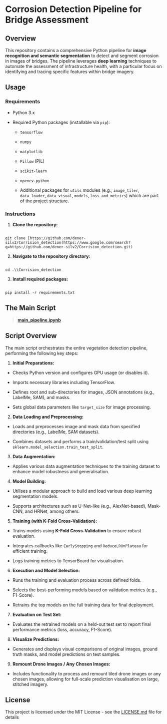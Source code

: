 # Corrosion Detection Pipeline for Bridge Assessment

## Overview

This repository contains a comprehensive Python pipeline for **image recognition and semantic segmentation** to detect and segment corrosion in images of bridges. The pipeline leverages **deep learning** techniques to automate the assessment of infrastructure health, with a particular focus on identifying and tracing specific features within bridge imagery.

## Usage

### Requirements

* Python 3.x

* Required Python packages (installable via `pip`):

  * `tensorflow`

  * `numpy`

  * `matplotlib`

  * `Pillow` (PIL)

  * `scikit-learn`

  * `opencv-python`

  * Additional packages for `utils` modules (e.g., `image_tiler`, `data_loader`, `data_visual`, `models`, `loss_and_metrics`) which are part of the project structure.

### Instructions

1. **Clone the repository:**

```

git clone [https://github.com/dener-silv2/Corrision_detection(https://www.google.com/search?q=https://github.com/dener-silv2/Corrision_detection.git)

```


2. **Navigate to the repository directory:**

```

cd .\\Corrision_detection

```


3. **Install required packages:**

```

pip install -r requirements.txt

```


## The Main Script

> [**main_pipeline.ipynb**](https://github.com/dener-silv2/Corrision_detection/blob/main/corrosion_notebook.py)

## Script Overview

The main script orchestrates the entire vegetation detection pipeline, performing the following key steps:

1. **Initial Preparations:**

* Checks Python version and configures GPU usage (or disables it).

* Imports necessary libraries including TensorFlow.

* Defines root and sub-directories for images, JSON annotations (e.g., LabelMe, SAM), and masks.

* Sets global data parameters like `target_size` for image processing.

2. **Data Loading and Preprocessing:**

* Loads and preprocesses image and mask data from specified directories (e.g., LabelMe, SAM datasets).

* Combines datasets and performs a train/validation/test split using `sklearn.model_selection.train_test_split`.

3. **Data Augmentation:**

* Applies various data augmentation techniques to the training dataset to enhance model robustness and generalisation.

4. **Model Building:**

* Utilises a modular approach to build and load various deep learning segmentation models.

* Supports architectures such as U-Net-like (e.g., AlexNet-based), Mask-CNN, and HRNet, among others.

5. **Training (with K-Fold Cross-Validation):**

* Trains models using **K-Fold Cross-Validation** to ensure robust evaluation.

* Integrates callbacks like `EarlyStopping` and `ReduceLROnPlateau` for efficient training.

* Logs training metrics to TensorBoard for visualisation.

6. **Execution and Model Selection:**

* Runs the training and evaluation process across defined folds.

* Selects the best-performing models based on validation metrics (e.g., F1-Score).

* Retrains the top models on the full training data for final deployment.

7. **Evaluation on Test Set:**

* Evaluates the retrained models on a held-out test set to report final performance metrics (loss, accuracy, F1-Score).

8. **Visualize Predictions:**

* Generates and displays visual comparisons of original images, ground truth masks, and model predictions on test samples.

9. **Remount Drone Images / Any Chosen Images:**

* Includes functionality to process and remount tiled drone images or any chosen images, allowing for full-scale prediction visualisation on large, stitched imagery.

## License

This project is licensed under the MIT License - see the [LICENSE.md](https://github.com/dener-silv2/Corrision_detection/blob/main/LICENSE) file for details
```
